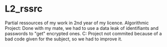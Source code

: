 # L2_rssrc
Partial ressources of my work in 2nd year of my licence.
Algorithmic Project:
  Done with my mate, we had to use a data leak of identifiants and passwords to "get" encrypted ones.
C:
  Project not commited because of a bad code given for the subject, so we had to improve it.
  
